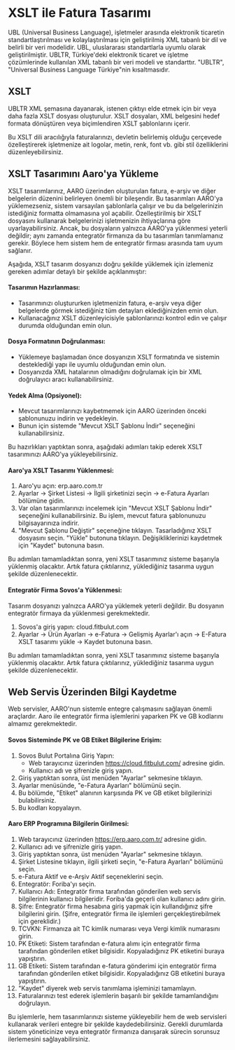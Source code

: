 # XSLT ile Fatura Tasarımı 

UBL (Universal Business Language), işletmeler arasında elektronik ticaretin standartlaştırılması ve kolaylaştırılması için geliştirilmiş XML tabanlı bir dil ve belirli bir veri modelidir. 
UBL, uluslararası standartlarla uyumlu olarak geliştirilmiştir. 
UBLTR, Türkiye'deki elektronik ticaret ve işletme çözümlerinde kullanılan XML tabanlı bir veri modeli ve standarttır. 
"UBLTR", "Universal Business Language Türkiye"nin kısaltmasıdır.

## XSLT

UBLTR XML şemasına dayanarak, istenen çıktıyı elde etmek için bir veya daha fazla XSLT dosyası oluşturulur. 
XSLT dosyaları, XML belgesini hedef formata dönüştüren veya biçimlendiren XSLT şablonlarını içerir.

Bu XSLT dili aracılığıyla faturalarınızı, devletin belirlemiş olduğu çerçevede özelleştirerek işletmenize ait logolar, metin, renk, font vb. gibi stil özelliklerini düzenleyebilirsiniz.

## XSLT Tasarımını Aaro'ya Yükleme 

XSLT tasarımlarınız, AARO üzerinden oluşturulan fatura, e-arşiv ve diğer belgelerin düzenini belirleyen önemli bir bileşendir. 
Bu tasarımları AARO'ya yüklemezseniz, sistem varsayılan şablonlarla çalışır ve bu da belgelerinizin istediğiniz formatta olmamasına yol açabilir. 
Özelleştirilmiş bir XSLT dosyasını kullanarak belgelerinizi işletmenizin ihtiyaçlarına göre uyarlayabilirsiniz. 
Ancak, bu dosyaların yalnızca AARO'ya yüklenmesi yeterli değildir; aynı zamanda entegratör firmanıza da bu tasarımları tanımlamanız gerekir. Böylece hem sistem hem de entegratör firması arasında tam uyum sağlanır.

Aşağıda, XSLT tasarım dosyanızı doğru şekilde yüklemek için izlemeniz gereken adımlar detaylı bir şekilde açıklanmıştır:

#### Tasarımın Hazırlanması:

- Tasarımınızı oluştururken işletmenizin fatura, e-arşiv veya diğer belgelerde görmek istediğiniz tüm detayları eklediğinizden emin olun.
- Kullanacağınız XSLT düzenleyicisiyle şablonlarınızı kontrol edin ve çalışır durumda olduğundan emin olun.

#### Dosya Formatının Doğrulanması:

- Yüklemeye başlamadan önce dosyanızın XSLT formatında ve sistemin desteklediği yapı ile uyumlu olduğundan emin olun.
- Dosyanızda XML hatalarının olmadığını doğrulamak için bir XML doğrulayıcı aracı kullanabilirsiniz.

#### Yedek Alma (Opsiyonel):

- Mevcut tasarımlarınızı kaybetmemek için AARO üzerinden önceki şablonunuzu indirin ve yedekleyin.
- Bunun için sistemde "Mevcut XSLT Şablonu İndir" seçeneğini kullanabilirsiniz.

Bu hazırlıkları yaptıktan sonra, aşağıdaki adımları takip ederek XSLT tasarımınızı AARO'ya yükleyebilirsiniz.

#### Aaro'ya XSLT Tasarımı Yüklenmesi:

1. Aaro'yu açın: erp.aaro.com.tr
2. Ayarlar → Şirket Listesi → İlgili şirketinizi seçin → e-Fatura Ayarları bölümüne gidin.
3. Var olan tasarımlarınızı incelemek için "Mevcut XSLT Şablonu İndir" seçeneğini kullanabilirsiniz. Bu işlem, mevcut fatura şablonunuzu bilgisayarınıza indirir.
4. "Mevcut Şablonu Değiştir" seçeneğine tıklayın. Tasarladığınız XSLT dosyasını seçin. "Yükle" butonuna tıklayın. Değişikliklerinizi kaydetmek için "Kaydet" butonuna basın.

Bu adımları tamamladıktan sonra, yeni XSLT tasarımınız sisteme başarıyla yüklenmiş olacaktır. Artık fatura çıktılarınız, yüklediğiniz tasarıma uygun şekilde düzenlenecektir. 

#### Entegratör Firma Sovos'a Yüklenmesi:

Tasarım dosyanızı yalnızca AARO'ya yüklemek yeterli değildir. Bu dosyanın entegratör firmaya da yüklenmesi gerekmektedir.

1. Sovos'a giriş yapın: cloud.fitbulut.com
2. Ayarlar → Ürün Ayarları → e-Fatura → Gelişmiş Ayarlar'ı açın → E-Fatura XSLT tasarımı yükle → Kaydet butonuna basın.

Bu adımları tamamladıktan sonra, yeni XSLT tasarımınız sisteme başarıyla yüklenmiş olacaktır. Artık fatura çıktılarınız, yüklediğiniz tasarıma uygun şekilde düzenlenecektir. 

## Web Servis Üzerinden Bilgi Kaydetme

Web servisler, AARO'nun sistemle entegre çalışmasını sağlayan önemli araçlardır. Aaro ile entegratör firma işlemlerini yaparken PK ve GB kodlarını almamız gerekmektedir.

#### Sovos Sisteminde PK ve GB Etiket Bilgilerine Erişim:

1. Sovos Bulut Portalına Giriş Yapın:
   - Web tarayıcınız üzerinden https://cloud.fitbulut.com/ adresine gidin.
   - Kullanıcı adı ve şifrenizle giriş yapın.
2. Giriş yaptıktan sonra, üst menüden "Ayarlar" sekmesine tıklayın.
3. Ayarlar menüsünde, "e-Fatura Ayarları" bölümünü seçin.
4. Bu bölümde, "Etiket" alanının karşısında PK ve GB etiket bilgilerinizi bulabilirsiniz.
5. Bu kodları kopyalayın.

#### Aaro ERP Programına Bilgilerin Girilmesi:

1. Web tarayıcınız üzerinden https://erp.aaro.com.tr/ adresine gidin.
2. Kullanıcı adı ve şifrenizle giriş yapın.
3. Giriş yaptıktan sonra, üst menüden "Ayarlar" sekmesine tıklayın. 
4. Şirket Listesine tıklayın, ilgili şirketi seçin, "e-Fatura Ayarları" bölümünü seçin. 
5. e-Fatura Aktif ve e-Arşiv Aktif seçeneklerini seçin.
6. Entegratör: Foriba'yı seçin.
7. Kullanıcı Adı: Entegratör firma tarafından gönderilen web servis bilgilerinin kullanıcı bilgileridir. Foriba'da geçerli olan kullanıcı adını girin.
8. Şifre: Entegratör firma hesabına giriş yapmak için kullandığınız şifre bilgilerini girin. (Şifre, entegratör firma ile işlemleri gerçekleştirebilmek için gereklidir.)
9. TCVKN: Firmanıza ait TC kimlik numarası veya Vergi kimlik numarasını girin.
10. PK Etiketi: Sistem tarafından e-fatura alımı için entegratör firma tarafından gönderilen etiket bilgisidir. Kopyaladığınız PK etiketini buraya yapıştırın.
11. GB Etiketi: Sistem tarafından e-fatura gönderimi için entegratör firma tarafından gönderilen etiket bilgisidir. Kopyaladığınız GB etiketini buraya yapıştırın.
12. "Kaydet" diyerek web servis tanımlama işleminizi tamamlayın.
13. Faturalarınızı test ederek işlemlerin başarılı bir şekilde tamamlandığını doğrulayın.

Bu işlemlerle, hem tasarımlarınızı sisteme yükleyebilir hem de web servisleri kullanarak verileri entegre bir şekilde kaydedebilirsiniz. 
Gerekli durumlarda sistem yöneticinize veya entegratör firmanıza danışarak sürecin sorunsuz ilerlemesini sağlayabilirsiniz.
